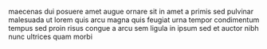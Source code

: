 maecenas dui posuere amet augue ornare sit in amet a primis sed pulvinar
malesuada ut lorem quis arcu magna quis feugiat urna tempor condimentum tempus
sed proin risus congue a arcu sem ligula in ipsum sed et auctor nibh nunc
ultrices quam morbi